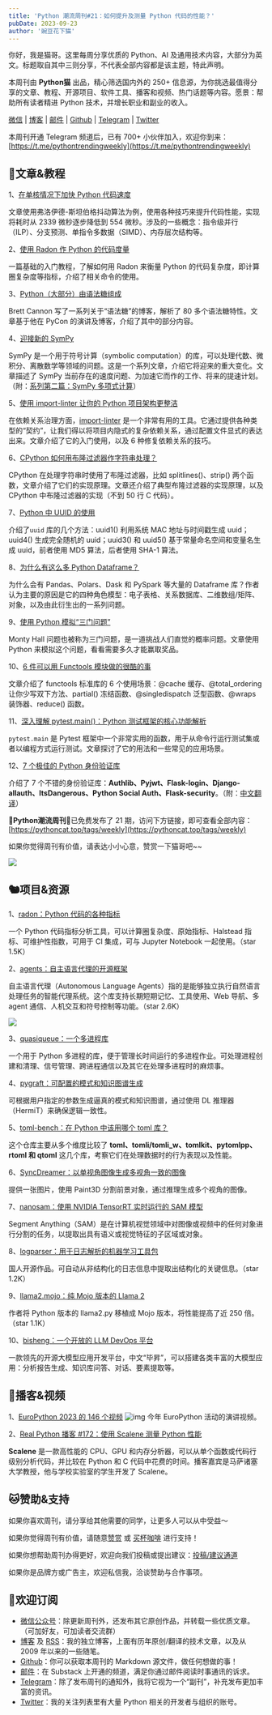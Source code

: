 ```yaml
---
title: 'Python 潮流周刊#21：如何提升及测量 Python 代码的性能？'
pubDate: 2023-09-23
author: '豌豆花下猫'
---
```


你好，我是猫哥。这里每周分享优质的 Python、AI 及通用技术内容，大部分为英文。标题取自其中三则分享，不代表全部内容都是该主题，特此声明。

本周刊由 **Python猫** 出品，精心筛选国内外的 250+ 信息源，为你挑选最值得分享的文章、教程、开源项目、软件工具、播客和视频、热门话题等内容。愿景：帮助所有读者精进 Python 技术，并增长职业和副业的收入。

[微信](https://img.pythoncat.top/python_cat.jpg) | [博客](https://pythoncat.top) | [邮件](https://pythoncat.substack.com) | [Github](https://github.com/chinesehuazhou/python-weekly) | [Telegram](https://t.me/pythontrendingweekly) | [Twitter](https://twitter.com/chinesehuazhou) 

本周刊开通 Telegram 频道后，已有 700+ 小伙伴加入，欢迎你到来：[https://t.me/pythontrendingweekly](https://t.me/pythontrendingweekly)

## 🦄文章&教程

1、[在单核情况下加快 Python 代码速度](https://pythonspeed.com/articles/optimizing-dithering/)

文章使用弗洛伊德-斯坦伯格抖动算法为例，使用各种技巧来提升代码性能，实现将耗时从 2339 微秒逐步降低到 554 微秒。涉及的一些概念：指令级并行 （ILP）、分支预测、单指令多数据（SIMD）、内存层次结构等。

2、[使用 Radon 作 Python 的代码度量](https://www.blog.pythonlibrary.org/2023/09/20/learning-about-code-metrics-in-python-with-radon/)

一篇基础的入门教程，了解如何用 Radon 来衡量 Python 的代码复杂度，即计算圈复杂度等指标，介绍了相关命令的使用。

3、[Python（大部分）由语法糖组成](https://lwn.net/Articles/942767/)

Brett Cannon 写了一系列关于“语法糖”的博客，解析了 80 多个语法糖特性。文章基于他在 PyCon 的演讲及博客，介绍了其中的部分内容。

4、[迎接新的 SymPy](https://oscarbenjamin.github.io/blog/czi/post1.html)

SymPy 是一个用于符号计算（symbolic computation）的库，可以处理代数、微积分、离散数学等领域的问题。这是一个系列文章，介绍它将迎来的重大变化。文章描述了 SymPy 当前存在的速度问题、为加速它而作的工作、将来的提速计划。（附：[系列第二篇：SymPy 多项式计算](https://oscarbenjamin.github.io/blog/czi/post2.html)）

5、[使用 import-linter 让你的 Python 项目架构更整洁](https://www.piglei.com/articles/use-import-linter-to-lint-proj-arch/)

在依赖关系治理方面，[import-linter](https://github.com/seddonym/import-linter) 是一个非常有用的工具。它通过提供各种类型的“契约”，让我们得以将项目内隐式的复杂依赖关系，通过配置文件显式的表达出来。文章介绍了它的入门使用，以及 6 种修复依赖关系的技巧。

6、[CPython 如何用布隆过滤器作字符串处理？](https://codeconfessions.substack.com/p/cpython-bloom-filter-usage)

CPython 在处理字符串时使用了布隆过滤器，比如 splitlines()、strip() 两个函数，文章介绍了它们的实现原理。文章还介绍了典型布隆过滤器的实现原理，以及 CPython 中布隆过滤器的实现（不到 50 行 C 代码）。

7、[Python 中 UUID 的使用](https://medium.com/@m____b____/uuids-with-python-b133cead1b4c)

介绍了`uuid` 库的几个方法：uuid1() 利用系统 MAC 地址与时间戳生成 uuid；uuid4() 生成完全随机的 uuid；uuid3() 和 uuid5() 基于常量命名空间和变量名生成 uuid，前者使用 MD5 算法，后者使用 SHA-1 算法。

8、[为什么有这么多 Python Dataframe？](https://ponder.io/why-are-there-so-many-python-dataframes/)

为什么会有 Pandas、Polars、Dask 和 PySpark 等大量的 Dataframe 库？作者认为主要的原因是它的四种角色模型：电子表格、关系数据库、二维数组/矩阵、对象，以及由此衍生出的一系列问题。

9、[使用 Python 模拟“三门问题”](https://www.dataschool.io/python-probability-simulation/)

Monty Hall 问题也被称为三门问题，是一道挑战人们直觉的概率问题。文章使用 Python 来模拟这个问题，看看需要多久才能赢取奖品。

10、[6 件可以用 Functools 模块做的很酷的事](https://pybit.es/articles/6-cool-things-you-can-do-with-the-functools-module/)

文章介绍了 functools 标准库的 6 个使用场景：@cache 缓存、@total_ordering 让你少写双下方法、partial() 冻结函数、@singledispatch 泛型函数、@wraps 装饰器、reduce() 函数。

11、[深入理解 pytest.main()：Python 测试框架的核心功能解析](https://juejin.cn/post/7281491804736831542)

`pytest.main` 是 Pytest 框架中一个非常实用的函数，用于从命令行运行测试集或者以编程方式运行测试。文章探讨了它的用法和一些常见的应用场景。

12、[7 个极佳的 Python 身份验证库](https://python.plainenglish.io/7-best-python-authentication-libraries-you-should-use-in-your-next-project-c07b668d5348)

介绍了 7 个不错的身份验证库：**Authlib、Pyjwt、Flask-login、Django-allauth、ItsDangerous、Python Social Auth、Flask-security**。（附：[中文翻译](https://juejin.cn/post/7281150086351732751)）

🎁**Python潮流周刊**🎁已免费发布了 21 期，访问下方链接，即可查看全部内容：[https://pythoncat.top/tags/weekly](https://pythoncat.top/tags/weekly) 

如果你觉得周刊有价值，请表达小小心意，赞赏一下猫哥吧~~

![](https://img.pythoncat.top/support_pythoncat.png)

## 🐿️项目&资源

1、[radon：Python 代码的各种指标](https://github.com/rubik/radon)

一个 Python 代码指标分析工具，可以计算圈复杂度、原始指标、Halstead 指标、可维护性指数，可用于 CI 集成，可与 Jupyter Notebook 一起使用。（star 1.5K）

2、[agents：自主语言代理的开源框架](https://github.com/aiwaves-cn/agents)

自主语言代理（Autonomous Language Agents）指的是能够独立执行自然语言处理任务的智能代理系统。这个库支持长期短期记忆、工具使用、Web 导航、多 agent 通信、人机交互和符号控制等功能。（star 2.6K）

![](https://img.pythoncat.top/agents-cover.png)

3、[quasiqueue：一个多进程库](https://github.com/tedivm/quasiqueue)

一个用于 Python 多进程的库，便于管理长时间运行的多进程作业。可处理进程创建和清理、信号管理、跨进程通信以及其它在处理多进程时的麻烦事。

4、[pygraft：可配置的模式和知识图谱生成](https://github.com/nicolas-hbt/pygraft)

可根据用户指定的参数生成逼真的模式和知识图谱，通过使用 DL 推理器（HermiT）来确保逻辑一致性。

5、[toml-bench：在 Python 中该用哪个 toml 库？](https://github.com/pwwang/toml-bench)

这个仓库主要从多个维度比较了 **toml、tomli/tomli_w、tomlkit、pytomlpp、rtoml 和 qtoml** 这几个库，考察它们在处理数据时的行为表现以及性能。

6、[SyncDreamer：以单视角图像生成多视角一致的图像](https://github.com/liuyuan-pal/SyncDreamer)

提供一张图片，使用 Paint3D 分割前景对象，通过推理生成多个视角的图像。

7、[nanosam：使用 NVIDIA TensorRT 实时运行的 SAM 模型](https://github.com/NVIDIA-AI-IOT/nanosam)

Segment Anything（SAM）是在计算机视觉领域中对图像或视频中的任何对象进行分割的任务，以提取出具有语义或视觉特征的子区域或对象。

8、[logparser：用于日志解析的机器学习工具包](https://github.com/logpai/logparser)

国人开源作品。可自动从非结构化的日志信息中提取出结构化的关键信息。（star 1.2K）

9、[llama2.mojo：纯 Mojo 版本的 Llama 2](https://github.com/tairov/llama2.mojo)

作者将 Python 版本的 llama2.py 移植成 Mojo 版本，将性能提高了近 250 倍。（star 1.1K）

10、[bisheng：一个开放的 LLM DevOps 平台](https://github.com/dataelement/bisheng)

一款领先的开源大模型应用开发平台，中文“毕昇”，可以搭建各类丰富的大模型应用：分析报告生成、知识库问答、对话、要素提取等。

## 🐢播客&视频

1、[EuroPython 2023 的 146 个视频](https://www.youtube.com/playlist?list=PL8uoeex94UhFcwvAfWHybD7SfNgIUBRo-) ![img](https://mcusercontent.com/e2e180baf855ac797ef407fc7/images/af76283a-6e65-436c-967a-900427cf6399.png)
今年 EuroPython 活动的演讲视频。

2、[Real Python 播客 #172：使用 Scalene 测量 Python 性能](https://realpython.com/podcasts/rpp/172/)

**Scalene** 是一款高性能的 CPU、GPU 和内存分析器，可以从单个函数或代码行级别分析代码，并比较在 Python 和 C 代码中花费的时间。播客嘉宾是马萨诸塞大学教授，他与学校实验室的学生开发了 Scalene。

## 🐱赞助&支持

如果你喜欢周刊，请分享给其他需要的同学，让更多人可以从中受益～

如果你觉得周刊有价值，请随意[赞赏](https://img.pythoncat.top/wechat_code.png) 或 [买杯咖啡](https://www.buymeacoffee.com/pythoncat) 进行支持！

如果你想帮助周刊办得更好，欢迎向我们投稿或提出建议：[投稿/建议通道](https://github.com/chinesehuazhou/python-weekly/issues/new)

如果你是品牌方或广告主，欢迎私信我，洽谈赞助与合作事项。

## 🐼欢迎订阅

- [微信公众号](https://img.pythoncat.top/python_cat.jpg)：除更新周刊外，还发布其它原创作品，并转载一些优质文章。（可加好友，可加读者交流群）
- [博客](https://pythoncat.top) 及 [RSS](https://pythoncat.top/rss.xml)：我的独立博客，上面有历年原创/翻译的技术文章，以及从 2009 年以来的一些随笔。
- [Github](https://github.com/chinesehuazhou/python-weekly)：你可以获取本周刊的 Markdown 源文件，做任何想做的事！
- [邮件](https://pythoncat.substack.com)：在 Substack 上开通的频道，满足你通过邮件阅读时事通讯的诉求。
- [Telegram](https://t.me/pythontrendingweekly)：除了发布周刊的通知外，我将它视为一个“副刊”，补充发布更加丰富的资讯。
- [Twitter](https://twitter.com/chinesehuazhou)：我的关注列表里有大量 Python 相关的开发者与组织的账号。